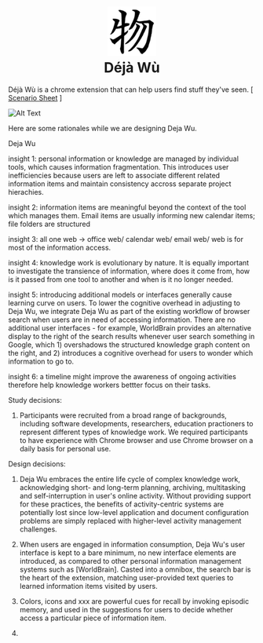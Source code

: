 <h1 align="center">
  <a href="https://github.com/fanglinchen/DejaWu" title="DejaWu">
    <img alt="DejaWu" src="https://github.com/fanglinchen/DejaWu/raw/master/assets/128.png" width="100px" height="100px" />
  </a>
  <br />
  Déjà Wù
</h1>

Déjà Wù is a chrome extension that can help users find stuff they've seen. [ [Scenario Sheet](https://docs.google.com/document/d/1_vBY0j2QEbjRc0NlRFsm7qUONufinM4VB0Kkb7f8Zcs/edit?usp=sharing) ]

![Alt Text](https://storage.googleapis.com/gweb-uniblog-publish-prod/original_images/Chrome_Omnibox-final.gif)

Here are some rationales while we are designing Deja Wu.

Deja Wu

insight 1: personal information or knowledge are managed by individual tools, which causes information fragmentation. This introduces user inefficiencies because users are left to associate different related information items and maintain consistency accross separate project hierachies. 

insight 2: information items are meaningful beyond the context of the tool which manages them. Email items are usually informing new calendar items; file folders are structured 

insight 3: all one web -> office web/ calendar web/ email web/ web is for most of the information access. 

insight 4: knowledge work is evolutionary by nature. It is equally important to investigate the transience of information, where does it come from, how is it passed from one tool to another and when is it no longer needed. 

insight 5: introducing additional models or interfaces generally cause learning curve on users. To lower the cognitive overhead in adjusting to Deja Wu, we integrate Deja Wu as part of the existing workflow of browser search when users are in need of accessing information. There are no additional user interfaces - for example, WorldBrain provides an alternative display to the right of the search results whenever user search something in Google, which 1) overshadows the structured knowledge graph content on the right, and 2) introduces a cognitive overhead for users to wonder which information to go to. 

insight 6: a timeline might improve the awareness of ongoing activities therefore help knowledge workers bettter focus on their tasks. 

Study decisions:

1. Participants were recruited from a broad range of backgrounds, including software developments, researchers, education practioners to represent different types of knowledge work. We required participants to have experience with Chrome browser and use Chrome browser on a daily basis for personal use. 

Design decisions:

1. Deja Wu embraces the entire life cycle of complex knowledge work, acknowledging short- and long-term planning, archiving, multitasking and self-interruption in user's online activity. Without providing support for these practices, the benefits of activity-centric systems are potentially lost since low-level application and document configuration problems are simply replaced with higher-level activity management challenges.

2. When users are engaged in information consumption, Deja Wu's user interface is kept to a bare minimum, no new interface elements are introduced, as compared to other personal information management systems such as [WorldBrain]. Casted into a omnibox, the search bar is the heart of the extension, matching user-provided text queries to learned information items visited by users. 


3. Colors, icons and xxx are powerful cues for recall by invoking episodic memory, and used in the suggestions for users to decide whether access a particular piece of information item. 

4. 

